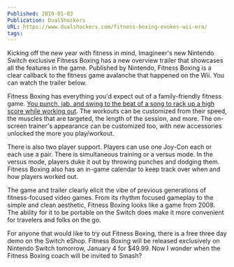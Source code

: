 ```yaml
---
Published: 2019-01-03
Publication: DualShockers
URL: https://www.dualshockers.com/fitness-boxing-evokes-wii-era/
tags:
---
```

Kicking off the new year with fitness in mind, Imagineer's new Nintendo Switch exclusive Fitness Boxing has a new overview trailer that showcases all the features in the game. Published by Nintendo, Fitness Boxing is a clear callback to the fitness game avalanche that happened on the Wii. You can watch the trailer below.

Fitness Boxing has everything you'd expect out of a family-friendly fitness game. [You punch, jab, and swing to the beat of a song to rack up a high score while working out](https://www.dualshockers.com/fitness-boxing-nintendo-switch/). The workouts can be customized from their speed, the muscles that are targeted, the length of the session, and more. The on-screen trainer's appearance can be customized too, with new accessories unlocked the more you play/workout.

There is also two player support. Players can use one Joy-Con each or each use a pair. There is simultaneous training or a versus mode. In the versus mode, players duke it out by throwing punches and dodging them. Fitness Boxing also has an in-game calendar to keep track over when and how players worked out.

The game and trailer clearly elicit the vibe of previous generations of fitness-focused video games. From its rhythm focused gameplay to the simple and clean aesthetic, Fitness Boxing looks like a game from 2008. The ability for it to be portable on the Switch does make it more convenient for travelers and folks on the go.

For anyone that would like to try out Fitness Boxing, there is a free three day demo on the Switch eShop. Fitness Boxing will be released exclusively on Nintendo Switch tomorrow, January 4 for $49.99. Now I wonder when the Fitness Boxing coach will be invited to Smash?